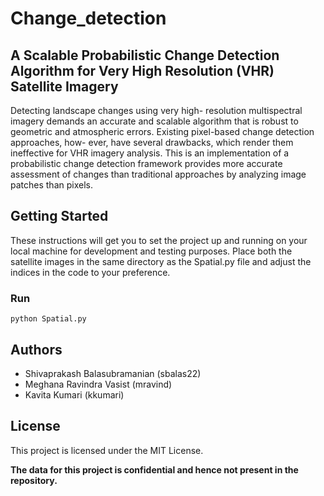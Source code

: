 # Change_detection
## A Scalable Probabilistic Change Detection Algorithm for Very High Resolution (VHR) Satellite Imagery

Detecting landscape changes using very high- resolution multispectral imagery demands an accurate and scalable algorithm that is robust to geometric and atmospheric errors. Existing pixel-based change detection approaches, how- ever, have several drawbacks, which render them ineffective for VHR imagery analysis. This is an implementation of a probabilistic change detection framework provides more accurate assessment of changes than traditional approaches by analyzing image patches than pixels. 

## Getting Started

These instructions will get you to set the project up and running on your local machine for development and testing purposes. Place both the satellite images in the same directory as the Spatial.py file and adjust the indices in the code to your preference.

### Run

```
python Spatial.py
```
## Authors

* Shivaprakash Balasubramanian (sbalas22)
* Meghana Ravindra Vasist (mravind)
* Kavita Kumari (kkumari)
## License

This project is licensed under the MIT License.

**The data for this project is confidential and hence not present in the repository.**


